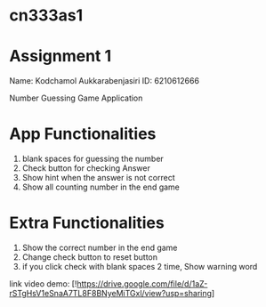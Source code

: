 # cn333as1

# Assignment 1

Name: Kodchamol Aukkarabenjasiri
ID: 6210612666

Number Guessing Game Application

# App Functionalities
1. blank spaces for guessing the number
2. Check button for checking Answer
3. Show hint when the answer is not correct
4. Show all counting number in the end game

# Extra Functionalities
1. Show the correct number in the end game
2. Change check button to reset button
3. if you click check with blank spaces 2 time, Show warning word

link video demo: [!https://drive.google.com/file/d/1aZ-rSTgHsV1eSnaA7TL8F8BNyeMiTGxl/view?usp=sharing]
